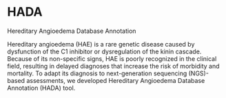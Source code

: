 # HADA
Hereditary Angioedema Database Annotation






Hereditary angioedema (HAE) is a rare genetic disease caused by dysfunction of the C1 inhibitor or dysregulation of the kinin cascade. Because of its non-specific signs, HAE is poorly recognized in the clinical field, resulting in delayed diagnoses that increase the risk of morbidity and mortality. To adapt its diagnosis to next-generation sequencing (NGS)-based assessments, we developed Hereditary Angioedema Database Annotation (HADA) tool.
